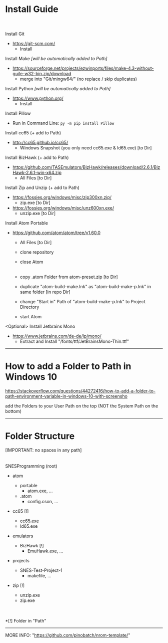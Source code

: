 
Install Guide
====
<br><br>
Install Git
* https://git-scm.com/
  * Install

Install Make *[will be automatically added to Path]*
  * https://sourceforge.net/projects/ezwinports/files/make-4.3-without-guile-w32-bin.zip/download
    *  merge into "Git/mingw64/" (no replace / skip duplicates)

Install Python *[will be automatically added to Path]*
  * https://www.python.org/
    *  Install
  
Install Pillow
  * Run in Command Line: `py -m pip install Pillow`

Install cc65 (+ add to Path)
  * http://cc65.github.io/cc65/
    * Windows Snapshot (you only need cc65.exe &
ld65.exe) [to Dir]

Install BizHawk (+ add to Path)
  * https://github.com/TASEmulators/BizHawk/releases/download/2.6.1/BizHawk-2.6.1-win-x64.zip
    * All Files [to Dir]

Install Zip and Unzip (+ add to Path)
  * https://fossies.org/windows/misc/zip300xn.zip/ 
    * zip.exe [to Dir]
  * https://fossies.org/windows/misc/unz600xn.exe/ 
    * unzip.exe [to Dir]

Install Atom Portable
  * https://github.com/atom/atom/tree/v1.60.0
    * All Files [to Dir]
  
    * clone repository
    * close Atom<br><br>
    * copy .atom Folder from atom-preset.zip [to Dir]
  
    * duplicate "atom-build-make.lnk" as "atom-build-make-p.lnk" in same folder [in repo Dir]
    * change "Start in" Path of "atom-build-make-p.lnk" to Project Directory
  
    * start Atom
  
\<Optional\> Install Jetbrains Mono
  * https://www.jetbrains.com/de-de/lp/mono/
    * Extract and Install "/fonts/ttf/JetBrainsMono-Thin.ttf"




---
How to add a Folder to Path in Windows 10
====

https://stackoverflow.com/questions/44272416/how-to-add-a-folder-to-path-environment-variable-in-windows-10-with-screensho

add the Folders to your User Path on the top (NOT the System Path on the bottom) 

---
Folder Structure 
====
[IMPORTANT: no spaces in any path]
<br><br><br>
SNESProgramming (root)

  * atom
    * portable
      * atom.exe, ...               <download>
    * .atom
      * config.cson, ...            <copy from Repo>
    
    
  * cc65 [!]
    * cc65.exe                      <download>
    * ld65.exe                      <download>
    
    
  * emulators
    * BizHawk [!]
      * EmuHawk.exe, ...            <download>
      
      
  * projects
    * SNES-Test-Project-1
      * makefile, ...               <full repo>
    
    
  * zip [!]
    * unzip.exe                     <download>
    * zip.exe                       <download>


<br><br>
*[!] Folder in "Path"

---
MORE INFO: "https://github.com/pinobatch/nrom-template/"
